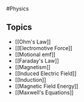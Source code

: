 #Physics 
## Topics
* [[Ohm's Law]]
* [[Electromotive Force]]
* [[Motional emf]]
* [[Faraday's Law]]
* [[Magnetism]]
* [[Induced Electric Field]]
* [[Induction]]
* [[Magnetic Field Energy]]
* [[Maxwell's Equations]]